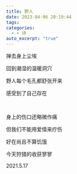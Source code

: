 ```yaml
---
title: 野人
date: 2023-04-06 20:19:44
tags: 
categories:
  - - 诗
auto_excerpt: "true"
---
```

掸去身上尘埃

回到潮湿的温暖洞穴

野人每个毛孔都舒张开来

感受到了自己存在


<br/>


身上的伤口还略微作痛

但我们不能用爱情来疗伤

好在尚且不算饥饿

今天狩猎的收获寥寥

2021.5.17
